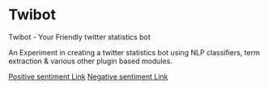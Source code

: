 Twibot
======

Twibot - Your Friendly twitter statistics bot

An Experiment in creating a twitter statistics bot using NLP classifiers, term extraction & various other plugin based modules.

[Positive sentiment Link](http://www.rightclickblog.com/wp-content/uploads/2011/12/positive.sentiment)
[Negative sentiment Link](http://www.rightclickblog.com/wp-content/uploads/2011/12/negative.sentiment)